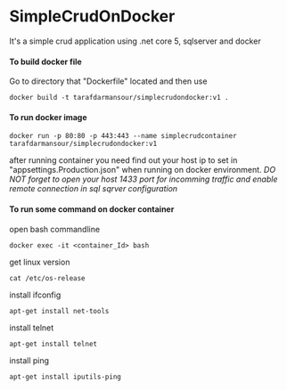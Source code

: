 # SimpleCrudOnDocker
It's a simple crud application using .net core 5, sqlserver and docker

#### To build docker file
Go to directory that "Dockerfile" located and then use
````
docker build -t tarafdarmansour/simplecrudondocker:v1 .
````        

#### To run docker image
````
docker run -p 80:80 -p 443:443 --name simplecrudcontainer tarafdarmansour/simplecrudondocker:v1
````   

after running container you need find out your host ip to set in "appsettings.Production.json" when running on docker environment.
*DO NOT forget to open your host 1433 port for incomming traffic and enable remote connection in sql sqrver configuration*

#### To run some command on docker container
open bash commandline
````
docker exec -it <container_Id> bash
````

get linux version
````
cat /etc/os-release
````

install ifconfig
````
apt-get install net-tools
````

install telnet
````
apt-get install telnet
````

install ping
````
apt-get install iputils-ping
````
